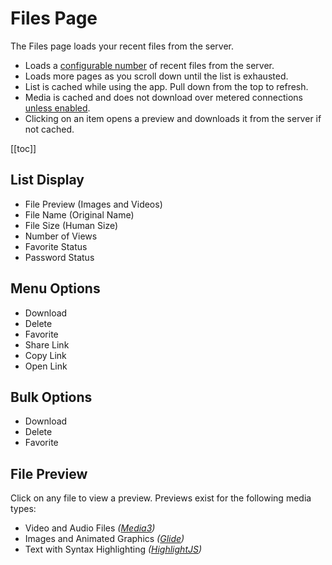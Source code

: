 # Files Page

The Files page loads your recent files from the server.

- Loads a [configurable number](./settings.md#files-per-page) of recent files from the server.
- Loads more pages as you scroll down until the list is exhausted.
- List is cached while using the app. Pull down from the top to refresh.
- Media is cached and does not download over metered connections [unless enabled](./settings.md#load-images-on-metered-connection).
- Clicking on an item opens a preview and downloads it from the server if not cached.

[[toc]]

## List Display

- File Preview (Images and Videos)
- File Name (Original Name)
- File Size (Human Size)
- Number of Views
- Favorite Status
- Password Status

## Menu Options

- Download
- Delete
- Favorite
- Share Link
- Copy Link
- Open Link

## Bulk Options

- Download
- Delete
- Favorite

## File Preview

Click on any file to view a preview. Previews exist for the following media types:

- Video and Audio Files _([Media3](https://github.com/androidx/media))_
- Images and Animated Graphics _([Glide](https://github.com/bumptech/glide))_
- Text with Syntax Highlighting _([HighlightJS](https://github.com/highlightjs/highlight.js))_
